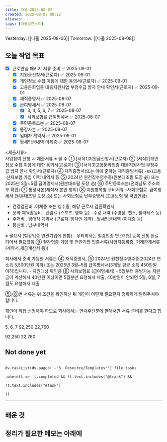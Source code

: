 ```yaml
---
title: 다울 2025-08-07
created: 2025-08-07 08:12
aliases: 
tags: [다울일간노트]
---
```



Yesterday: [[다울 2025-08-06]] 
Tomorrow: [[다울 2025-08-08]] 




## 오늘 작업 목표
- [x] 근로안심 패키지 서류 준비 ✅ 2025-09-01
	- [x] 지원금신청서(근로자) ✅ 2025-09-01
	- [x] 개인정보 수집·이용에 대한 동의서(근로자) ✅ 2025-09-01
	- [x] 고용둔화업종 대응지원사업 부정수급 방지 안내 확인서(근로자) ✅ 2025-09-01
	- [x] 재직증명서 ✅ 2025-08-07
	- [x] 급여명세서 ✅ 2025-08-07
		- [x] 3, 4, 5, 6, 7 ✅ 2025-08-07
		- [x] 사회보험료 급여명세서 ✅ 2025-08-07
	- [x] 주민등록초본 ✅ 2025-08-07
	- [x] 통장사본 ✅ 2025-08-07
	- [x] 임대차 계약서 ✅ 2025-09-01
	- [x] 월세입금내역 이체증 ✅ 2025-08-07

<제출서류>  
 사업참여 신청 시 제출서류
※ 필 수
① [서식1]지원금신청서(근로자) 
② [서식2]개인정보 수집·이용에 대한 동의서(근로자)
③ [서식3]고용둔화업종 대응지원사업 부정수급 방지 안내 확인서(근로자)
④ 재직증명서(또는 이에 준하는 재직증빙서류) -ex)고용·산재보험 가입 이력 내역서 등
⑤ 2024년 원천징수영수증(원본대조필 도장 必) 또는 2025년 3월~5월 급여명세서(원본대조필 도장 必)
⑥ 주민등록초본(전라남도 주소여부 확인)
⑦ 통장사본(재직자 본인 명의)
⑧ 지원항목별 구비서류
   -사회보험료 
    .급여명세서 (원본대조필 도장 必) 또는 사회보험료 납부증명서 (고용보험 및 국민연금)
   - 건강검진비 
    .이체증 또는 영수증, 해당 근로자 검진확인서
   - 문화.체육활동비
    . 관람료 (스포츠, 영화 등)
    . 수강 내역 (수영장, 헬스, 필라테스 등)
   - 주거비
    . 임대차 계약서 (근로자-임차인 계약)
    . 월세입금내역 (이체증 등)
   - 통신비
    . 납부내역서   
   
※ 필요시 (철강업종 연관기업에 한함) - 우리회사는 철강업종 연관기업 등록 신청 완료 되어서 필요없음
⑨ 철강업종 기업 및 연관기업 입증서류(사업자등록증, 거래관계서류(계약서,세금계산서 등))

회사에서 준비 가능한 서류는 
④ 재직증명서,
⑤ 2024년 원천징수영수증(2024년 연소득 5,500만원 이하) 
또는 2025년 3월~5월 급여명세서(3개월 평균 소득 450만원 이하)입니다. - 지원대상 확인용
⑧ 사회보험료 (급여명세서) - 5월부터 증빙가능 
   지원금이 계산해서 40만원 이상이면 5월분만 요청해서 제출, 40만원이 안되면 5월, 6월, 7월도 요청해서 제출

⑤,⑧번 서류는 위 조건을 확인하신 뒤 개인이 어떤게 필요한지 정확하게 알려주셔야 합니다.

개인이 직접 신청해야 하므로 회사에서는 연락주신분에 한해서만 서류 준비를 한다고 합니다.

5, 6, 7
92,250
22,760

92,250
22,760



## Not done yet

```dataviewjs

dv.taskList(dv.pages('-"3. Resource/Templates"').file.tasks

.where(t => !t.completed && !t.text.includes("@frank") &&

!t.text.includes("#task")

))

```

---

## 배운 것




## 정리가 필요한 메모는 아래에



